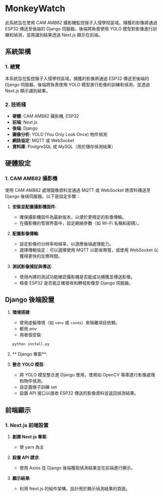 # MonkeyWatch

此系統旨在使用 CAM AMB82 攝影機監控猴子入侵學校區域。捕獲的影像將通過 ESP32 傳送至後端的 Django 伺服器。後端將負責使用 YOLO 模型對影像進行訓練和偵測，並將識別結果透過 Next.js 顯示在前端。

## 系統架構

### 1. 總覽

本系統旨在監控猴子入侵學校區域，捕獲的影像將通過 ESP32 傳送至後端的 Django 伺服器。後端將負責使用 YOLO 模型進行影像的訓練和偵測，並透過 Next.js 顯示識別結果。

### 2. 技術棧

- **硬體**: CAM AMB82 攝影機, ESP32
- **前端**: Next.js
- **後端**: Django
- **圖像分析**: YOLO (You Only Look Once) 物件偵測
- **網路協定**: MQTT 或 WebSocket
- **資料庫**: PostgreSQL 或 MySQL（用於儲存偵測結果）

## 硬體設定

### 1. CAM AMB82 攝影機

使用 CAM AMB82 處理圖像資料並通過 MQTT 或 WebSocket 將資料傳送至 Django 後端伺服器。以下是設定步驟：

1. **安裝並配置攝影機固件**:

   - 確保攝影機固件為最新版本，以便於更穩定的影像傳輸。
   - 在攝影機的管理界面中，設定網絡參數（如 Wi-Fi 名稱和密碼）。

2. **配置影像傳輸**:

   - 設定影像的分辨率和幀率，以適應後端處理能力。
   - 選擇傳輸協定：可以選擇使用 MQTT 以節省帶寬，或使用 WebSocket 以獲得更快的反應時間。

3. **測試影像捕捉與傳送**:
   - 使用內建的測試功能確認攝影機是否能成功捕獲並傳送影像。
   - 檢查 ESP32 是否能正確接收和轉發影像至 Django 伺服器。

## Django 後端設置

1. **環境搭建**:

   - 使用虛擬環境（如 `venv` 或 `conda`）來隔離項目依賴。
   - 都用.env
   - 用者個安裝:

   ```bash
   python install.py
   ```

2. ** Django 專案**:

3. **整合 YOLO 模型**:
   - 將 YOLO 模型整合進 Django 應用，使用如 OpenCV 等庫進行影像處理和物件偵測。
   - 自定義猴子訓練 set
   - 設置 API 接口以接收 ESP32 傳送的影像資料並返回偵測結果。

## 前端顯示

### 1. Next.js 前端設置

1. **創建 Next.js 專案**:

   - 使 yarn 為主

2. **設置 API 請求**:

   - 使用 Axios 從 Django 後端獲取偵測結果並在前端進行顯示。

3. **顯示結果**:
   - 利用 Next.js 的組件架構，設計用於顯示偵測結果的頁面。
